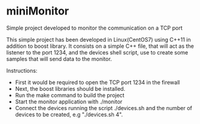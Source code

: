 # miniMonitor
Simple project developed to monitor the communication on a TCP port 

This simple project has been developed in Linux(CentOS7) using C++11 in addition to boost library. It consists on a simple C++ file, that will act as the listener to the port 1234, and the devices shell script, use to create some samples that will send data to the monitor.

Instructions:

- First it would be required to open the TCP port 1234 in the firewall
- Next, the boost libraries should be installed.
- Run the make command to build the project
- Start the monitor application with ./monitor
- Connect the devices running the script ./devices.sh and the number of devices to be created, e.g "./devices.sh 4".
